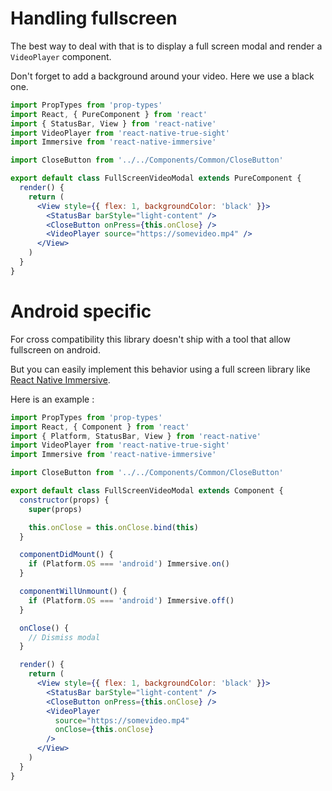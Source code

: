 
# Handling fullscreen

The best way to deal with that is to display a full screen modal and render a `VideoPlayer` component.

Don't forget to add a background around your video. Here we use a black one.

```jsx
import PropTypes from 'prop-types'
import React, { PureComponent } from 'react'
import { StatusBar, View } from 'react-native'
import VideoPlayer from 'react-native-true-sight'
import Immersive from 'react-native-immersive'

import CloseButton from '../../Components/Common/CloseButton'

export default class FullScreenVideoModal extends PureComponent {
  render() {
    return (
      <View style={{ flex: 1, backgroundColor: 'black' }}>
        <StatusBar barStyle="light-content" />
        <CloseButton onPress={this.onClose} />
        <VideoPlayer source="https://somevideo.mp4" />
      </View>
    )
  }
}
```

# Android specific

For cross compatibility this library doesn't ship with a tool that allow fullscreen on android.

But you can easily implement this behavior using a full screen library like [React Native Immersive](https://github.com/mockingbot/react-native-immersive).

Here is an example :

```jsx
import PropTypes from 'prop-types'
import React, { Component } from 'react'
import { Platform, StatusBar, View } from 'react-native'
import VideoPlayer from 'react-native-true-sight'
import Immersive from 'react-native-immersive'

import CloseButton from '../../Components/Common/CloseButton'

export default class FullScreenVideoModal extends Component {
  constructor(props) {
    super(props)

    this.onClose = this.onClose.bind(this)
  }

  componentDidMount() {
    if (Platform.OS === 'android') Immersive.on()
  }

  componentWillUnmount() {
    if (Platform.OS === 'android') Immersive.off()
  }

  onClose() {
    // Dismiss modal
  }

  render() {
    return (
      <View style={{ flex: 1, backgroundColor: 'black' }}>
        <StatusBar barStyle="light-content" />
        <CloseButton onPress={this.onClose} />
        <VideoPlayer
          source="https://somevideo.mp4"
          onClose={this.onClose}
        />
      </View>
    )
  }
}
```
